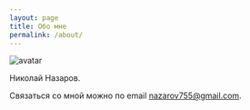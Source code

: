 ```yaml
---
layout: page
title: Обо мне
permalink: /about/
---
```


![avatar](http://www.gravatar.com/avatar/4036599925a98f666af58ce953022b01.png?s=200)

Николай Назаров.

Связаться со мной можно по email [nazarov755@gmail.com](mailto:nazarov755@gmail.com).